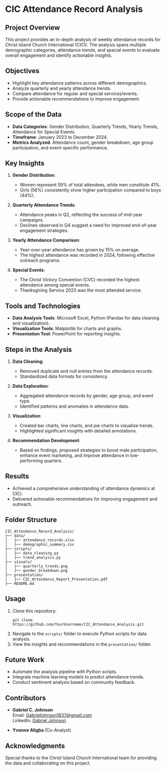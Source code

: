 
# CIC Attendance Record Analysis

## Project Overview
This project provides an in-depth analysis of weekly attendance records for Christ Island Church International (CICI). The analysis spans multiple demographic categories, attendance trends, and special events to evaluate overall engagement and identify actionable insights.

## Objectives
- Highlight key attendance patterns across different demographics.
- Analyze quarterly and yearly attendance trends.
- Compare attendance for regular and special services/events.
- Provide actionable recommendations to improve engagement.

## Scope of the Data
- **Data Categories**: Gender Distribution, Quarterly Trends, Yearly Trends, Attendance for Special Events.
- **Timeframe**: January 2023 to December 2024.
- **Metrics Analyzed**: Attendance count, gender breakdown, age group participation, and event-specific performance.

## Key Insights
1. **Gender Distribution**:
   - Women represent 59% of total attendees, while men constitute 41%.
   - Girls (56%) consistently show higher participation compared to boys (44%).
   
2. **Quarterly Attendance Trends**:
   - Attendance peaks in Q2, reflecting the success of mid-year campaigns.
   - Declines observed in Q4 suggest a need for improved end-of-year engagement strategies.

3. **Yearly Attendance Comparison**:
   - Year-over-year attendance has grown by 15% on average.
   - The highest attendance was recorded in 2024, following effective outreach programs.

4. **Special Events**:
   - The Christ Victory Convention (CVC) recorded the highest attendance among special events.
   - Thanksgiving Service 2023 was the most attended service.

## Tools and Technologies
- **Data Analysis Tools**: Microsoft Excel, Python (Pandas for data cleaning and visualization).
- **Visualization Tools**: Matplotlib for charts and graphs.
- **Presentation Tool**: PowerPoint for reporting insights.

## Steps in the Analysis
1. **Data Cleaning**:
   - Removed duplicate and null entries from the attendance records.
   - Standardized data formats for consistency.

2. **Data Exploration**:
   - Aggregated attendance records by gender, age group, and event type.
   - Identified patterns and anomalies in attendance data.

3. **Visualization**:
   - Created bar charts, line charts, and pie charts to visualize trends.
   - Highlighted significant insights with detailed annotations.

4. **Recommendation Development**:
   - Based on findings, proposed strategies to boost male participation, enhance event marketing, and improve attendance in low-performing quarters.

## Results
- Achieved a comprehensive understanding of attendance dynamics at CICI.
- Delivered actionable recommendations for improving engagement and outreach.

## Folder Structure
```
CIC_Attendance_Record_Analysis/
├── data/
│   ├── attendance_records.xlsx
│   ├── demographic_summary.csv
├── scripts/
│   ├── data_cleaning.py
│   ├── trend_analysis.py
├── visuals/
│   ├── quarterly_trends.png
│   ├── gender_breakdown.png
├── presentation/
│   ├── CIC_Attendance_Report_Presentation.pdf
├── README.md
```

## Usage
1. Clone this repository:
   ```
   git clone https://github.com/YourUsername/CIC_Attendance_Analysis.git
   ```
2. Navigate to the `scripts/` folder to execute Python scripts for data analysis.
3. View the insights and recommendations in the `presentation/` folder.

## Future Work
- Automate the analysis pipeline with Python scripts.
- Integrate machine learning models to predict attendance trends.
- Conduct sentiment analysis based on community feedback.

## Contributors
- **Gabriel C. Johnson**  
  Email: [Gabrieljohnson1937@gmail.com](mailto:Gabrieljohnson1937@gmail.com)  
  LinkedIn: [Gabriel Johnson](https://linkedin.com/in/gabriel-johnson-bb4689235)

- **Yvonne Aligba** (Co-Analyst)

## Acknowledgments
Special thanks to the Christ Island Church International team for providing the data and collaborating on this project.
